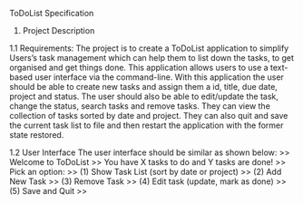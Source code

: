 
ToDoList Specification

1. Project Description

1.1 Requirements: 
               The project is to create a ToDoList application to simplify Users’s task management which can help them to list down the tasks, to get organised and get things done. This application allows users to use a text-based user interface via the command-line. With this application the user should be able to create new tasks and assign them a id, title, due date, project and status. The user should also be able to edit/update the task, change the status, search tasks and remove tasks. They can view the collection of tasks sorted by date and project. They can also quit and save the current task list to file and then restart the application with the former state restored. 
               
1.2 User Interface
The user interface should be similar as shown below:
    >> Welcome to ToDoList
    >> You have X tasks to do and Y tasks are done!
    >> Pick an option:
    >> (1) Show Task List (sort by date or project)
    >> (2) Add New Task
    >> (3) Remove Task
    >> (4) Edit task (update, mark as done)
    >> (5) Save and Quit
    >>
